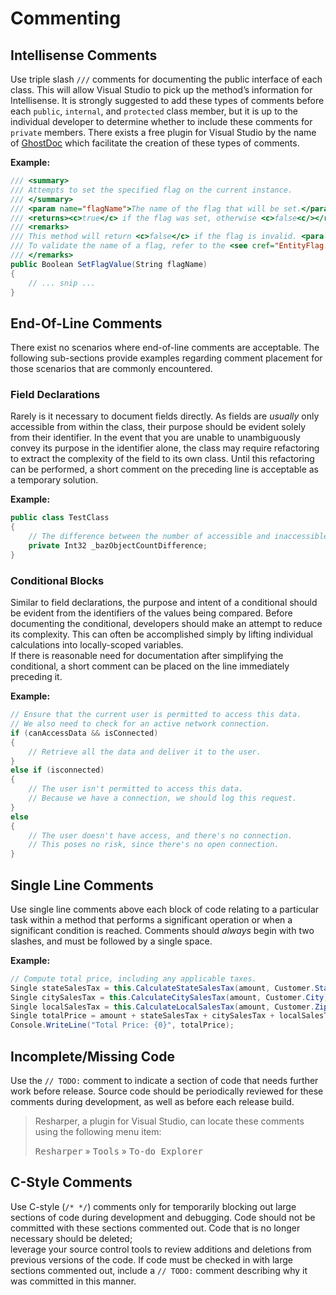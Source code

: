 # Commenting

## Intellisense Comments

Use triple slash `///` comments for documenting the public interface of each class. This will allow Visual Studio to pick 
up the method’s information for Intellisense. It is strongly suggested to add these types of comments before each 
`public`, `internal`, and `protected` class member, but it is up to the individual developer to determine whether 
to include these comments for `private` members.  There exists a free plugin for Visual Studio by the name of 
[GhostDoc](http://submain.com/products/ghostdoc.aspx) which facilitate the creation of these types of comments.

**Example:**
```csharp
/// <summary>
/// Attempts to set the specified flag on the current instance.
/// </summary>
/// <param name="flagName">The name of the flag that will be set.</param>
/// <returns><c>true</c> if the flag was set, otherwise <c>false<c/></returns>
/// <remarks>
/// This method will return <c>false</c> if the flag is invalid. <para />
/// To validate the name of a flag, refer to the <see cref="EntityFlag.IsValid"/> method.
/// </remarks>
public Boolean SetFlagValue(String flagName)
{
    // ... snip ...
}
```


## End-Of-Line Comments

There exist no scenarios where end-of-line comments are acceptable.  The following sub-sections provide examples 
regarding comment placement for those scenarios that are commonly encountered.

### Field Declarations

Rarely is it necessary to document fields directly.  As fields are *usually* only accessible from within the class, 
their purpose should be evident solely from their identifier.  In the event that you are unable to unambiguously 
convey its purpose in the identifier alone, the class may require refactoring to extract the complexity of the field 
to its own class.  Until this refactoring can be performed, a short comment on the preceding line is acceptable as a 
temporary solution.  

**Example:**

```csharp
public class TestClass
{
    // The difference between the number of accessible and inaccessible baz objects.
    private Int32 _bazObjectCountDifference;
}
```


### Conditional Blocks

Similar to field declarations, the purpose and intent of a conditional should be evident from the identifiers of 
the values being compared.  Before documenting the conditional, developers should make an attempt to reduce its 
complexity.  This can often be accomplished simply by lifting individual calculations into locally-scoped variables.  
If there is reasonable need for documentation after simplifying the conditional, a short comment can be placed on 
the line immediately preceding it.

**Example:**

```csharp
// Ensure that the current user is permitted to access this data.
// We also need to check for an active network connection.
if (canAccessData && isConnected)
{
    // Retrieve all the data and deliver it to the user.
}
else if (isconnected)
{
    // The user isn't permitted to access this data.
    // Because we have a connection, we should log this request.    
}
else
{
    // The user doesn't have access, and there's no connection.
    // This poses no risk, since there's no open connection. 
}
```


## Single Line Comments

Use single line comments above each block of code relating to a particular task within a method that performs a significant 
operation or when a significant condition is reached. Comments should _always_ begin with two slashes, and must be followed 
by a single space.

**Example:**
```csharp 
// Compute total price, including any applicable taxes.
Single stateSalesTax = this.CalculateStateSalesTax(amount, Customer.State);
Single citySalesTax = this.CalculateCitySalesTax(amount, Customer.City);
Single localSalesTax = this.CalculateLocalSalesTax(amount, Customer.Zipcode);
Single totalPrice = amount + stateSalesTax + citySalesTax + localSalesTax;
Console.WriteLine("Total Price: {0}", totalPrice);
```

## Incomplete/Missing Code

Use the `// TODO:` comment to indicate a section of code that needs further work before release. Source code should be 
periodically reviewed for these comments during development, as well as before each release build.  

> Resharper, a plugin for Visual Studio, can locate these comments using the following menu item:
>
> <kbd>Resharper</kbd> &raquo; <kbd>Tools</kbd> &raquo; <kbd>To-do Explorer</kbd>


## C-Style Comments

Use C-style (`/* */`) comments only for temporarily blocking out large sections of code during development and debugging. 
Code should not be committed with these sections commented out. Code that is no longer necessary should be deleted;  
leverage your source control tools to review additions and deletions from previous versions of the code. If code must be 
checked in with large sections commented out, include a `// TODO:` comment describing why it was committed in this manner.